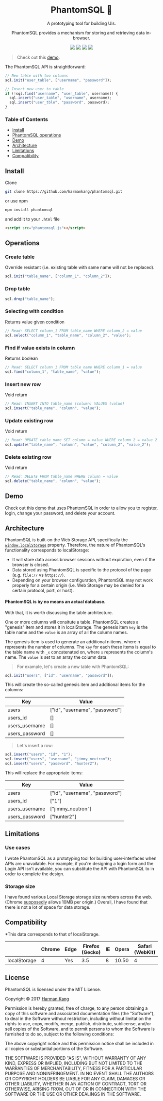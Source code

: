 <h1 align="center">PhantomSQL 👻</h1>
  <p align="center">A prototyping tool for building UIs.</p>
<p align="center">PhantomSQL provides a mechanism for storing and retrieving data in-browser.</p>
  <p align="center">
  <a href="https://travis-ci.org/harmankang/phantomsql"><img src="https://travis-ci.org/harmankang/phantomsql.svg?branch=master"></a>
  <a href="https://github.com/harmankang/phantomsql/issues"><img src="https://img.shields.io/github/issues/harmankang/phantomsql.svg"></a>
  <a href="https://harmankang.github.io/web-demos/registration-demo/index.html"><img src="https://img.shields.io/badge/try-demo-blue.svg"></a>
  <a href="https://github.com/harmankang/phantomsql/blob/master/LICENSE"><img src="https://img.shields.io/github/license/harmankang/phantomsql.svg"></a>

</p>

> Check out this [demo](https://harmankang.github.io/web-demos/registration-demo/index.html).

The PhantomSQL API is straightforward:

```javascript
// New table with two columns
sql.init("user_table", ["username", "password"]);

// Insert new user to table
if (!sql.find("username", "user_table", username)) {
  sql.insert("user_table", "username", username);
  sql.insert("user_tble", "password", password);
}
```
### Table of Contents
- [Install](#install)
- [PhantomSQL operations](#operations)
- [Demo](#demo)
- [Architecture](#architecture)
- [Limitations](#limitations)
- [Compatibility](#compatibility)

## Install

Clone

```sh
git clone https://github.com/harmankang/phantomsql.git
```
or use npm
```sh
npm install phantomsql
```
and add it to your `.html` file

```html
<script src="phantomsql.js"></script>
```

## Operations

### Create table
Override resistant (i.e. existing table with same name will not be replaced).
```javascript
sql.init("table_name", ["column_1", "column_2"]);
```
### Drop table
```javascript
sql.drop("table_name");
```
### Selecting with condition
Returns value given condition
```javascript
// Read: SELECT column_1 FROM table_name WHERE column_2 = value
sql.select("column_1", "table_name", "column_2", "value");
```
### Find if value exists in column
Returns boolean
```javascript
// Read: SELECT column_1 FROM table_name WHERE column_1 = value
sql.find("column_1", "table_name", "value");
```
### Insert new row
Void return
```javascript
// Read: INSERT INTO table_name (column) VALUES (value)
sql.insert("table_name", "column", "value");
```
### Update existing row
Void return
```javascript
// Read: UPDATE table_name SET column = value WHERE column_2 = value_2
sql.update("table_name", "column", "value", "column_2", "value_2");
```
### Delete existing row
Void return
```javascript
// Read: DELETE FROM table_name WHERE column = value
sql.delete("table_name", "column", "value");
```

## Demo

Check out this [demo](https://harmankang.github.io/web-demos/registration-demo/index.html) that uses PhantomSQL in order to allow you to register, login, change your password, and delete your account.

## Architecture

PhantomSQL is built-on the Web Storage API, specifically the [`window.localStorage`](https://developer.mozilla.org/en-US/docs/Web/API/Window/localStorage) property. Therefore, the nature of PhantomSQL's functionality corresponds to localStorage:

- It will store data across browser sessions without expiration, even if the browser is closed.
- Data stored using PhantomSQL is specific to the protocol of the page (e.g. `file://` vs `https://`).
- Depending on your browser configuration, PhantomSQL may not work properly for a certain origin (i.e. Web Storage may be denied for a certain protocol, port, or host).

#### PhantomSQL is by no means an actual database. 

With that, it is worth discussing the table architecture.

One or more columns will consitute a table. PhantomSQL creates a "genesis" item and stores it in localStorage. The genesis item `key` is the table name and the `value` is an array of all the column names.

The genesis item is used to generate an additional n items, where n represents the number of columns. The `key` for each these items is equal to the table name with `_x` concatenated on, where `x` represents the column's name. The `value` is set to an array the column data.

> For example, let's create a new table with PhantomSQL:

```javascript
sql.init("users", ["id", "username", "password"]);
```
This will create the so-called genesis item and additional items for the columns:

|Key | Value |
| --- | --- |
| users | ["id", "username", "password"] |
| users_id | [] |
| users_username | [] |
| users_password | [] |

> Let's insert a row:

```javascript
sql.insert("users", "id", "1");
sql.insert("users", "username", "jimmy_neutron");
sql.insert("users", "password", "hunter2");
```
This will replace the appropriate items:

|Key | Value |
| --- | --- |
| users | ["id", "username", "password"] |
| users_id | ["1"] |
| users_username | ["jimmy_neutron"] |
| users_password | ["hunter2"] |

## Limitations

### Use cases
I wrote PhantomSQL as a prototyping tool for building user-interfaces when APIs are unavailable. For example, if you're designing a login form and the Login API isn't available, you can substitute the API with PhantomSQL to in order to complete the design.

### Storage size
I have found various Local Storage storage size numbers across the web. (Chrome [supposedly](https://chromiumcodereview.appspot.com/21680002) allows 10MB per origin.) Overall, I have found that there is not a lot of space for data storage.


## Compatibility
*This data corresponds to that of localStorage. 

| | Chrome | Edge | Firefox (Gecko) | IE | Opera | Safari (WebKit) |
| --- | --- | --- | --- | --- | --- | --- |
| localStorage | 4 | Yes | 3.5 | 8 | 10.50 | 4 |

## License

PhantomSQL is licensed under the MIT License.

Copyright &copy; 2017 [Harman Kang](https://github.com/harmankang)

Permission is hereby granted, free of charge, to any person obtaining a copy
of this software and associated documentation files (the "Software"), to deal
in the Software without restriction, including without limitation the rights
to use, copy, modify, merge, publish, distribute, sublicense, and/or sell
copies of the Software, and to permit persons to whom the Software is
furnished to do so, subject to the following conditions:

The above copyright notice and this permission notice shall be included in all
copies or substantial portions of the Software.

THE SOFTWARE IS PROVIDED "AS IS", WITHOUT WARRANTY OF ANY KIND, EXPRESS OR
IMPLIED, INCLUDING BUT NOT LIMITED TO THE WARRANTIES OF MERCHANTABILITY,
FITNESS FOR A PARTICULAR PURPOSE AND NONINFRINGEMENT. IN NO EVENT SHALL THE
AUTHORS OR COPYRIGHT HOLDERS BE LIABLE FOR ANY CLAIM, DAMAGES OR OTHER
LIABILITY, WHETHER IN AN ACTION OF CONTRACT, TORT OR OTHERWISE, ARISING FROM,
OUT OF OR IN CONNECTION WITH THE SOFTWARE OR THE USE OR OTHER DEALINGS IN THE
SOFTWARE.
